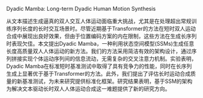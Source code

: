 Dyadic Mamba: Long-term Dyadic Human Motion Synthesis

从文本描述生成逼真的双人交互人体运动面临重大挑战，尤其是在处理超出常规训练序列长度的长时交互场景时。尽管近期基于Transformer的方法在短时双人运动合成中展现出良好效果，但由于位置编码方案的内在限制，这些方法在生成长序列时表现欠佳。本文提出Dyadic Mamba，一种利用状态空间模型(SSMs)生成任意长度高质量双人人体运动的新方法。我们的方法采用简洁有效的架构设计，通过序列拼接实现个体运动序列间的信息流动，无需复杂的交叉注意力机制。实验表明，Dyadic Mamba在标准短时基准测试中取得了具有竞争力的性能，同时在长序列生成上显著优于基于Transformer的方法。此外，我们提出了评估长时运动合成质量的新基准测试，为未来研究提供标准化框架。研究结果表明，基于SSM的架构为解决文本驱动长时双人人体运动合成这一难题提供了新的研究方向。

